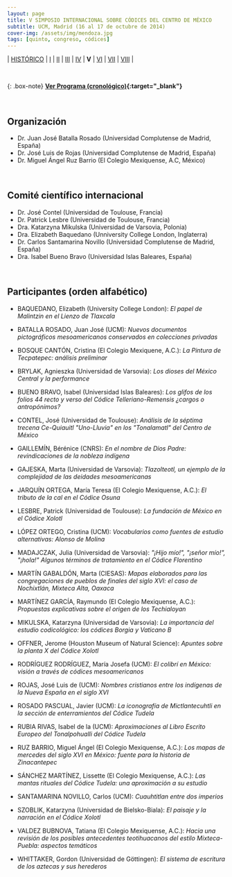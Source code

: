 ```yaml
---
layout: page
title: V SIMPOSIO INTERNACIONAL SOBRE CÓDICES DEL CENTRO DE MÉXICO
subtitle: UCM, Madrid (16 al 17 de octubre de 2014)
cover-img: /assets/img/mendoza.jpg
tags: [quinto, congreso, códices]
---
```


| [HISTÓRICO](/congresos/codices/historico) | [I](/congresos/codices/i) | [II](/congresos/codices/ii) | [III](/congresos/codices/iii) | [IV](/congresos/codices/iv) | **V** | [VI](/congresos/codices/vi) | [VII](/congresos/codices/vii) | [VIII](/congresos/codices/viii) |

<br/>

{: .box-note}
**[Ver Programa (cronológico)](/congresos/codices/v/docs/V-Congreso-2014.pdf){:target="_blank"}**

<br/>

## Organización

 - Dr. Juan José Batalla Rosado (Universidad Complutense de Madrid, España)
 - Dr. José Luis de Rojas (Universidad Complutense de Madrid, España)
 - Dr. Miguel Ángel Ruz Barrio (El Colegio Mexiquense, A.C, México)

<br/>

## Comité científico internacional

 - Dr. José Contel (Universidad de Toulouse, Francia)
 - Dr. Patrick Lesbre (Universidad de Toulouse, Francia)
 - Dra. Katarzyna Mikulska (Universidad de Varsovia, Polonia)
 - Dra. Elizabeth Baquedano (Unniversity College London, Inglaterra)
 - Dr. Carlos Santamarina Novillo (Universidad Complutense de Madrid, España)
 - Dra. Isabel Bueno Bravo (Universidad Islas Baleares, España)

<br/>

## Participantes (orden alfabético)

- BAQUEDANO, Elizabeth (University College London): *El papel de Malintzin en el Lienzo de Tlaxcala*

- BATALLA ROSADO, Juan José (UCM): *Nuevos documentos pictográficos mesoamericanos conservados en colecciones privadas*

- BOSQUE CANTÓN, Cristina (El Colegio Mexiquene, A.C.): *La Pintura de Tecpatepec: análisis preliminar*

- BRYLAK, Agnieszka (Universidad de Varsovia): *Los dioses del México Central y la performance*

- BUENO BRAVO, Isabel (Universidad Islas Baleares): *Los glifos de los folios 44 recto y verso del Códice Telleriano-Remensis ¿cargos o antropónimos?*

- CONTEL, José (Universidad de Toulouse): *Análisis de la séptima trecena Ce-Quiauitl "Uno-Lluvia" en los "Tonalamatl" del Centro de México*

- GAILLEMÍN, Bérénice (CNRS): *En el nombre de Dios Padre: revindicaciones de la nobleza indígena*

- GAJESKA, Marta (Universidad de Varsovia): *Tlazolteotl, un ejemplo de la complejidad de las deidades mesoamericanas*

- JARQUÍN ORTEGA, María Teresa (El Colegio Mexiquense, A.C.): *El tributo de la cal en el Códice Osuna*

- LESBRE, Patrick (Universidad de Toulouse): *La fundación de México en el Códice Xolotl*

- LÓPEZ ORTEGO, Cristina (UCM): *Vocabularios como fuentes de estudio alternativas: Alonso de Molina*

- MADAJCZAK, Julia (Universidad de Varsovia): *"¡Hijo mío!", "¡señor mío!", "¡hola!" Algunos términos de tratamiento en el Códice Florentino*

- MARTÍN GABALDÓN, Marta (CIESAS): *Mapas elaborados para las congregaciones de pueblos de finales del siglo XVI: el caso de Nochixtlán, Mixteca Alta, Oaxaca*

- MARTÍNEZ GARCÍA, Raymundo (El Colegio Mexiquense, A.C.): *Propuestas explicativas sobre el origen de los Techialoyan*

- MIKULSKA, Katarzyna (Universidad de Varsovia): *La importancia del estudio codicológico: los códices Borgia y Vaticano B*

- OFFNER, Jerome (Houston Museum of Natural Science): *Apuntes sobre la planta X del Códice Xolotl*

- RODRÍGUEZ RODRÍGUEZ, María Josefa (UCM): *El colibrí en México: visión a través de códices mesoamericanos*

- ROJAS, José Luis de (UCM): *Nombres cristianos entre los indígenas de la Nueva España en el siglo XVI*

- ROSADO PASCUAL, Javier (UCM): *La iconografía de Mictlantecuhtli en la sección de enterramientos del Códice Tudela*

- RUBIA RIVAS, Isabel de la (UCM): *Aproximaciones al Libro Escrito Europeo del Tonalpohualli del Códice Tudela*

- RUZ BARRIO, Miguel Ángel (El Colegio Mexiquense, A.C.): *Los mapas de mercedes del siglo XVI en México: fuente para la historia de Zinacantepec*

- SÁNCHEZ MARTÍNEZ, Lissette (El Colegio Mexiquense, A.C.): *Las mantas rituales del Códice Tudela: una aproximación a su estudio*

- SANTAMARINA NOVILLO, Carlos (UCM): *Cuauhtitlan entre dos imperios*

- SZOBLIK, Katarzyna (Universidad de Bielsko-Biala): *El paisaje y la narración en el Códice Xolotl*

- VALDEZ BUBNOVA, Tatiana (El Colegio Mexiquense, A.C.): *Hacia una revisión de los posibles antecedentes teotihuacanos del estilo Mixteca-Puebla: aspectos temáticos*

- WHITTAKER, Gordon (Universidad de Göttingen): *El sistema de escritura de los aztecas y sus herederos*
